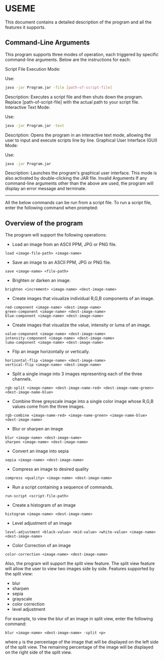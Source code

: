 # USEME

This document contains a detailed description of the program and all the features it supports.


Command-Line Arguments
---

This program supports three modes of operation, each triggered by specific command-line arguments. Below are the instructions for each:

Script File Execution Mode:

Use: 

```bash
java -jar Program.jar -file [path-of-script-file]
```
Description: Executes a script file and then shuts down the program. Replace [path-of-script-file] with the actual path to your script file.
Interactive Text Mode:

Use: 
```bash
java -jar Program.jar -text
```

Description: Opens the program in an interactive text mode, allowing the user to input and execute scripts line by line.
Graphical User Interface (GUI) Mode:

Use: 
```bash
java -jar Program.jar
```



Description: Launches the program's graphical user interface. This mode is also activated by double-clicking the JAR file.
Invalid Arguments
If any command-line arguments other than the above are used, the program will display an error message and terminate.



---

All the below commands can be run from a script file. To run a script file, enter the following command when prompted:



## Overview of the program

The program will support the following operations:

- Load an image from an ASCII PPM, JPG or PNG file.

```
load <image-file-path> <image-name>
```

- Save an image to an ASCII PPM, JPG or PNG file.

```
save <image-name> <file-path>
```

- Brighten or darken an image.

```
brighten <increment> <image-name> <dest-image-name>
```

- Create images that visualize individual R,G,B components of an image.

```
red-component <image-name> <dest-image-name>
green-component <image-name> <dest-image-name>
blue-component <image-name> <dest-image-name>
```

- Create images that visualize the value, intensity or luma of an image.
```
value-component <image-name> <dest-image-name>
intensity-component <image-name> <dest-image-name>
luma-component <image-name> <dest-image-name>
```

- Flip an image horizontally or vertically.

```
horizontal-flip <image-name> <dest-image-name>
vertical-flip <image-name> <dest-image-name>
```


- Split a single image into 3 images representing each of the three channels.

```
rgb-split <image-name> <dest-image-name-red> <dest-image-name-green> <dest-image-name-blue>
```

- Combine three greyscale image into a single color image whose R,G,B values come from the three images.

```
rgb-combine <image-name-red> <image-name-green> <image-name-blue> <dest-image-name>
```

- Blur or sharpen an image

```
blur <image-name> <dest-image-name>
sharpen <image-name> <dest-image-name>
```

- Convert an image into sepia

```
sepia <image-name> <dest-image-name>
```


- Compress an image to desired quality

```
compress <quality> <image-name> <dest-image-name> 
```

- Run a script containing a sequence of commands.
    
```
run-script <script-file-path>
```
- Create a histogram of an image
    
```
histogram <image-name> <dest-image-name>
```
- Level adjustment of an image

```
level-adjustment <black-value> <mid-value> <white-value> <image-name> <dest-image-name>
```
- Color Correction of an image

```
color-correction <image-name> <dest-image-name>
```

Also, the program will support the split view feature. The split view feature will allow the user to view two images side by side.
Features supported by the split view:
- blur
- sharpen
- sepia
- grayscale
- color correction
- level adjustment

For example, to view the blur of an image in split view, enter the following command:

```
blur <image-name> <dest-image-name> -split <p>
```

where `p` is the percentage of the image that will be displayed on the left side of the split view. The remaining percentage of the image will be displayed on the right side of the split view.

